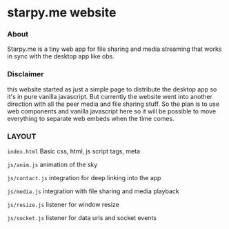 # starpy.me website 

### About
Starpy.me is a tiny web app for file sharing and media streaming that works in sync with the desktop app like obs.

### Disclaimer
this website started as just a simple page to distribute the desktop app so it's in pure vanilla javascript. But currently the website went into another direction with all the peer media and file sharing stuff. So the plan is to use web components and vanilla javascript here so it will be possible to move everything to separate web embeds when the time comes.


### LAYOUT

`index.html`
Basic css, html, js script tags, meta

`js/anim.js`
animation of the sky

`js/contact.js`
integration for deep linking into the app

`js/media.js`
integration with file sharing and media playback

`js/resize.js`
listener for window resize

`js/socket.js`
listener for data urls and socket events